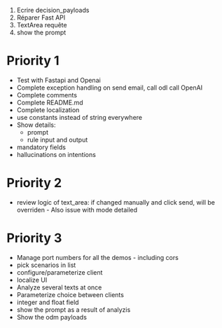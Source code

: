 1) Ecrire decision_payloads
2) Réparer Fast API
3) TextArea requête
4) show the prompt



# Priority 1

- Test with Fastapi and Openai
- Complete exception handling on send email, call odl call OpenAI
- Complete comments
- Complete README.md
- Complete localization
- use constants instead of string everywhere
- Show details:
  - prompt
  - rule input and output
- mandatory fields
- hallucinations on intentions

# Priority 2
- review logic of text_area: if changed manually and click send, will be overriden - Also issue with mode detailed

# Priority 3
- Manage port numbers for all the demos - including cors
- pick scenarios in list
- configure/parameterize client
- localize UI
- Analyze several texts at once
- Parameterize choice between clients
- integer and float field
- show the prompt as a result of analyzis
- Show the odm payloads